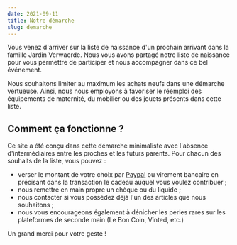 ```yaml
---
date: 2021-09-11
title: Notre démarche
slug: demarche
---
```


Vous venez d'arriver sur la liste de naissance d'un prochain arrivant dans
la famille Jardin Verwaerde. Nous vous avons partagé notre liste de naissance
pour vous permettre de participer et nous accompagner dans ce bel événement.

Nous souhaitons limiter au maximum les achats neufs dans une démarche vertueuse.
Ainsi, nous nous employons à favoriser le réemploi des équipements de maternité,
du mobilier ou des jouets présents dans cette liste.

## Comment ça fonctionne ?

Ce site a été conçu dans cette démarche minimaliste avec l'absence d'intermédiaires
entre les proches et les futurs parents. Pour chacun des souhaits de la liste,
vous pouvez :

* verser le montant de votre choix par [Paypal] ou virement bancaire en précisant
  dans la transaction le cadeau auquel vous voulez contribuer ;
* nous remettre en main propre un chèque ou du liquide ;
* nous contacter si vous possédez déjà l'un des articles que nous souhaitons ;
* nous vous encourageons également à dénicher les perles rares sur les plateformes
  de seconde main (Le Bon Coin, Vinted, etc.)

[Paypal]: https://www.paypal.com/paypalme/florentmarinejardin?locale.x=fr_FR

Un grand merci pour votre geste !